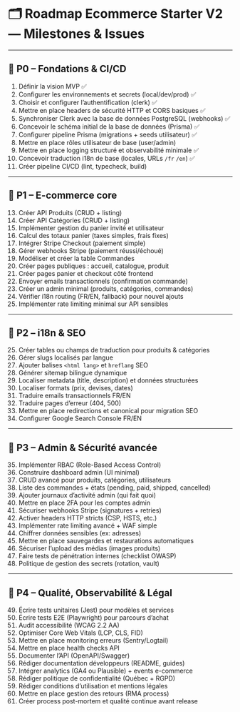 # 🗂 Roadmap Ecommerce Starter V2 — Milestones & Issues

---

## 📌 P0 – Fondations & CI/CD

1. Définir la vision MVP ✅
2. Configurer les environnements et secrets (local/dev/prod) ✅
3. Choisir et configurer l’authentification (clerk) ✅
4. Mettre en place headers de sécurité HTTP et CORS basiques ✅
5. Synchroniser Clerk avec la base de données PostgreSQL (webhooks) ✅
6. Concevoir le schéma initial de la base de données (Prisma) ✅
7. Configurer pipeline Prisma (migrations + seeds utilisateur) ✅
8. Mettre en place rôles utilisateur de base (user/admin)
9. Mettre en place logging structuré et observabilité minimale ✅
10. Concevoir traduction i18n de base (locales, URLs `/fr` `/en`) ✅
11. Créer pipeline CI/CD (lint, typecheck, build)

---

## 📌 P1 – E-commerce core

13. Créer API Produits (CRUD + listing)
14. Créer API Catégories (CRUD + listing)
15. Implémenter gestion du panier invité et utilisateur
16. Calcul des totaux panier (taxes simples, frais fixes)
17. Intégrer Stripe Checkout (paiement simple)
18. Gérer webhooks Stripe (paiement réussi/échoué)
19. Modéliser et créer la table Commandes
20. Créer pages publiques : accueil, catalogue, produit
21. Créer pages panier et checkout côté frontend
22. Envoyer emails transactionnels (confirmation commande)
23. Créer un admin minimal (produits, catégories, commandes)
24. Vérifier i18n routing (FR/EN, fallback) pour nouvel ajouts
25. Implémenter rate limiting minimal sur API sensibles

---

## 📌 P2 – i18n & SEO

25. Créer tables ou champs de traduction pour produits & catégories
26. Gérer slugs localisés par langue
27. Ajouter balises `<html lang>` et `hreflang` SEO
28. Générer sitemap bilingue dynamique
29. Localiser metadata (title, description) et données structurées
30. Localiser formats (prix, devises, dates)
31. Traduire emails transactionnels FR/EN
32. Traduire pages d’erreur (404, 500)
33. Mettre en place redirections et canonical pour migration SEO
34. Configurer Google Search Console FR/EN

---

## 📌 P3 – Admin & Sécurité avancée

35. Implémenter RBAC (Role-Based Access Control)
36. Construire dashboard admin (UI minimal)
37. CRUD avancé pour produits, catégories, utilisateurs
38. Liste des commandes + états (pending, paid, shipped, cancelled)
39. Ajouter journaux d’activité admin (qui fait quoi)
40. Mettre en place 2FA pour les comptes admin
41. Sécuriser webhooks Stripe (signatures + retries)
42. Activer headers HTTP stricts (CSP, HSTS, etc.)
43. Implémenter rate limiting avancé + WAF simple
44. Chiffrer données sensibles (ex: adresses)
45. Mettre en place sauvegardes et restaurations automatiques
46. Sécuriser l’upload des médias (images produits)
47. Faire tests de pénétration internes (checklist OWASP)
48. Politique de gestion des secrets (rotation, vault)

---

## 📌 P4 – Qualité, Observabilité & Légal

49. Écrire tests unitaires (Jest) pour modèles et services
50. Écrire tests E2E (Playwright) pour parcours d’achat
51. Audit accessibilité (WCAG 2.2 AA)
52. Optimiser Core Web Vitals (LCP, CLS, FID)
53. Mettre en place monitoring erreurs (Sentry/Logtail)
54. Mettre en place health checks API
55. Documenter l’API (OpenAPI/Swagger)
56. Rédiger documentation développeurs (README, guides)
57. Intégrer analytics (GA4 ou Plausible) + events e-commerce
58. Rédiger politique de confidentialité (Québec + RGPD)
59. Rédiger conditions d’utilisation et mentions légales
60. Mettre en place gestion des retours (RMA process)
61. Créer process post-mortem et qualité continue avant release
